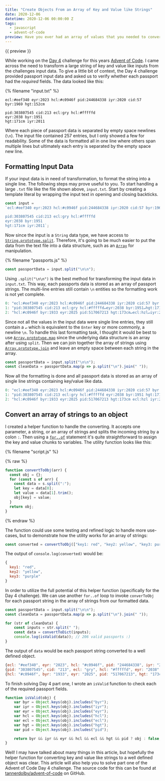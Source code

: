 ```yaml
---
title: "Create Objects From an Array of Key and Value like Strings"
date: 2020-12-06
datetime: 2020-12-06 00:00:00 Z
tags: 
  - javascript
  - advent-of-code
preview: Have you ever had an array of values that you needed to convert to an object? I've run into this scenario quite a few times and wanted to write about it.
---
```


{{ preview }}

While working on the [Day 4](https://adventofcode.com/2020/day/4) challenge for this years [Advent of Code](https://adventofcode.com/2020/). I came across the need to transform a large string of key and value like inputs from the challenges input data. To give a little bit of context, the Day 4 challenge provided passport input data and asked us to verify whether each passport had the *required* fields. The data looked like this:

{% filename "input.txt" %}

```text
ecl:#eef340 eyr:2023 hcl:#c0946f pid:244684338 iyr:2020 cid:57 byr:1969 hgt:152cm

pid:303807545 cid:213 ecl:gry hcl:#fffffd
eyr:2038 byr:1951
hgt:171cm iyr:2011
```

Where each piece of passport data is separated by empty space newlines (`\n`). The input file contained 257 entries, but I only showed a few for readability. Some of the data is formatted all in one line where others span multiple lines but ultimately each entry is separated by the empty space new line.

<h2 class="post-heading">Formatting Input Data</h2>

If your input data is in need of transformation, to format the string into a single line. The following steps may prove useful to you. To start handling a large `.txt` file like the file shown above, `input.txt`. Start by creating a template literal by wrapping the input text in opening and closing backticks.

```js
const input = 
`ecl:#eef340 eyr:2023 hcl:#c0946f pid:244684338 iyr:2020 cid:57 byr:1969 hgt:152cm

pid:303807545 cid:213 ecl:gry hcl:#fffffd
eyr:2038 byr:1951
hgt:171cm iyr:2011`;
```

Now since the input is a `String` data type, we have access to [`String.prototype.split`](https://developer.mozilla.org/en-US/docs/Web/JavaScript/Reference/Global_Objects/String/split). Therefore, it's going to be much easier to put the data from the text file into a data structure, such as an [`Array`](https://developer.mozilla.org/en-US/docs/Web/JavaScript/Reference/Global_Objects/Array) for manipulation. 

{% filename "passports.js" %}

```js
const passportData = input.split("\n\n");
```

Using `.split("\n\n")` is the best method for transforming the input data in `input.txt`. This way, each passports data is stored as an array of passport strings. The multi-line entries still contain `\n` entities so the formatting work is not yet complete.

```js
0: "ecl:#eef340 eyr:2023 hcl:#c0946f pid:244684338 iyr:2020 cid:57 byr:1969 hgt:152cm"
1: "pid:303807545 cid:213 ecl:gry hcl:#fffffd↵eyr:2038 byr:1951↵hgt:171cm iyr:2011"
2: "hcl:#c0946f byr:1933 eyr:2025 pid:517067213 hgt:173cm↵ecl:hzl↵iyr:2018"
```

Since not all the values in the input data were single line entries, they still contain a `↵` which is equivalent to the `Enter` key or more commonly, a newline `\n`. To handle this last formatting task, I thought it would be best to use [`Array.prototype.map`](https://developer.mozilla.org/en-US/docs/Web/JavaScript/Reference/Global_Objects/Array/map) since the underlying data structure is an array after using `split`. Then we can join together the array of strings using [`Array.prototype.join`](https://developer.mozilla.org/en-US/docs/Web/JavaScript/Reference/Global_Objects/Array/join) and leave an empty space between each string in the array.

```js
const passportData = input.split("\n\n");
const cleanData = passportData.map(p => p.split("\n").join(" "));
```

Now all the formatting is done and all passport data is stored as an array of single line strings containing key/value like data.

```js
0: "ecl:#eef340 eyr:2023 hcl:#c0946f pid:244684338 iyr:2020 cid:57 byr:1969 hgt:152cm"
1: "pid:303807545 cid:213 ecl:gry hcl:#fffffd eyr:2038 byr:1951 hgt:171cm iyr:2011"
2: "hcl:#c0946f byr:1933 eyr:2025 pid:517067213 hgt:173cm ecl:hzl iyr:2018"
```

<h2 class="post-heading">Convert an array of strings to an object</h2>

I created a helper function to handle the converting. It accepts one parameter, a string, or an array of strings and splits the incoming string by a colon `:`. Then using a [`for..of`](https://developer.mozilla.org/en-US/docs/Web/JavaScript/Reference/Statements/for...of) statement it's quite straightforward to assign the key and value chunks to variables. The utility function looks like this:

{% filename "script.js" %}

{% raw %}

```js
function convertToObj(arr) {
  const obj = {};
  for (const s of arr) {
    const data = s.split(":");
    let key = data[0];
    let value = data[1].trim();
    obj[key] = value;
  }
  return obj;
}
```
{% endraw %}

The function could use some testing and refined logic to handle more use-cases, but to demonstrate how the utility works for an array of strings:

```js
const converted = convertToObj(["key1: red", "key2: yellow", "key3: purple"]);
```

The output of `console.log(converted)` would be:

```js
{
  key1: "red", 
  key2: "yellow", 
  key3: "purple"
}
```

In order to utilize the full potential of this helper function (specifically for the Day 4 challenge). We can use another `for..of` loop to invoke `converToObj` for each passport string in the array of strings from our formatted data.

```js
const passportData = input.split("\n\n");
const cleanData = passportData.map(p => p.split("\n").join(" "));

for (str of cleanData) {
    const inputs = str.split(" ");
    const data = convertToDict(inputs);
    console.log(isValid(data)); // 206 valid passports :)
}
```
The output of `data` would be each passport string converted to a well defined object.

```js
{ecl: "#eef340", eyr: "2023", hcl: "#c0946f", pid: "244684338", iyr: "2020", …}
{pid: "303807545", cid: "213", ecl: "gry", hcl: "#fffffd", eyr: "2038", …}
{hcl: "#c0946f", byr: "1933", eyr: "2025", pid: "517067213", hgt: "173cm", …}
```

To finish solving Day 4 part one, I wrote an `isValid` function to check each of the required passport fields.

```js
function isValid(obj) {
    var byr = Object.keys(obj).includes("byr");
    var iyr = Object.keys(obj).includes("iyr");
    var eyr = Object.keys(obj).includes("eyr");
    var hcl = Object.keys(obj).includes("hcl");
    var ecl = Object.keys(obj).includes("ecl");
    var hgt = Object.keys(obj).includes("hgt");
    var pid = Object.keys(obj).includes("pid");

    return byr && iyr && eyr && hcl && ecl && hgt && pid ? obj : false;
}
```

Well! I may have talked about many things in this article, but hopefully the helper function for converting key and value like strings to a well defined object was clear. This article will also help you to solve part one of the Advent of Code Day 4 challenge. The source code for this can be found at [tannerdolby/advent-of-code](https://github.com/tannerdolby/advent-of-code/blob/master/js/day-four.js) on GitHub.